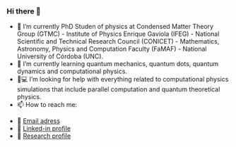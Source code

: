### Hi there 👋

- 🔭 I’m currently PhD Studen of physics at Condensed Matter Theory Group (GTMC) - Institute of Physics Enrique Gaviola (IFEG) - National Scientific and Technical Research Council (CONICET) - Mathematics, Astronomy, Physics and Computation Faculty (FaMAF) - National University of Córdoba (UNC).
- 🌱 I’m currently learning quantum mechanics, quantum dots, quantum dynamics and computational physics.
- 🤔:computer: I’m looking for help with everything related to computational physics simulations that include parallel computation and quantum theoretical physics.
- 📫 How to reach me:
*  :e-mail: [Email adress](martinmendez@mi.unc.edu.ar)
*  :briefcase: [Linked-in profile](https://www.linkedin.com/in/mendez-martin/)
*  :microscope: [Research profile](https://www.conicet.gov.ar/new_scp/detalle.php?id=61676&keywords=&datos_academicos=yes)


<!--
**mendzmartin/mendzmartin** is a ✨ _special_ ✨ repository because its `README.md` (this file) appears on your GitHub profile.

Here are some ideas to get you started:

- 🔭 I’m currently working on ...
- 🌱 I’m currently learning ...
- 👯 I’m looking to collaborate on ...
- 🤔 I’m looking for help with ...
- 💬 Ask me about ...
- 📫 How to reach me: ...
- 😄 Pronouns: ...
- ⚡ Fun fact: ...
-->
